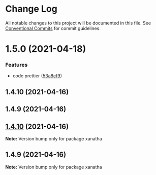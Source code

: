 # Change Log

All notable changes to this project will be documented in this file.
See [Conventional Commits](https://conventionalcommits.org) for commit guidelines.

# 1.5.0 (2021-04-18)


### Features

* code prettier ([53a8cf9](https://github.com/xetha-bot/xetha/commit/53a8cf919f77aa8dac752a1a1c17e978846ea682))



## 1.4.10 (2021-04-16)



## 1.4.9 (2021-04-16)





## [1.4.10](https://github.com/xetha-bot/xetha/compare/v1.4.9...v1.4.10) (2021-04-16)

**Note:** Version bump only for package xanatha





## 1.4.9 (2021-04-16)

**Note:** Version bump only for package xanatha
